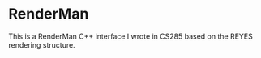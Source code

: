 # RenderMan
This is a RenderMan C++ interface I wrote in CS285 based on the REYES rendering structure.
